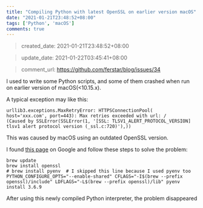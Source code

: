 ```yaml
---
title: "Compiling Python with latest OpenSSL on earlier version macOS"
date: "2021-01-21T23:48:52+08:00"
tags: ['Python', 'macOS']
comments: true
---
```


> created_date: 2021-01-21T23:48:52+08:00

> update_date: 2021-01-22T03:45:41+08:00

> comment_url: https://github.com/ferstar/blog/issues/34

I used to write some Python scripts, and some of them crashed when run on earlier version of macOS(<10.15.x).

A typical exception may like this:

```shell
urllib3.exceptions.MaxRetryError: HTTPSConnectionPool(
host='xxx.com', port=443): Max retries exceeded with url: /
(Caused by SSLError(SSLError(1, '[SSL: TLSV1_ALERT_PROTOCOL_VERSION]
tlsv1 alert protocol version (_ssl.c:720)'),))
```
This was caused by macOS using an outdated OpenSSL version.

I found [this page](https://fman.io/blog/battling-with-macos/#appendix) on Google and follow these steps to solve the problem:

```
brew update
brew install openssl
# brew install pyenv  # I skipped this line because I used pyenv too
PYTHON_CONFIGURE_OPTS="--enable-shared" CFLAGS="-I$(brew --prefix openssl)/include" LDFLAGS="-L$(brew --prefix openssl)/lib" pyenv install 3.6.9
```
After using this newly compiled Python interpreter, the problem disappeared

